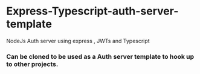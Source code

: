 # Express-Typescript-auth-server-template
NodeJs Auth server using express , JWTs and Typescript
### Can be cloned to be used as a Auth server template to hook up to other projects.
